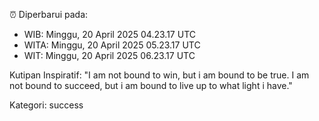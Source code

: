 ⏰ Diperbarui pada:
- WIB: Minggu, 20 April 2025 04.23.17 UTC
- WITA: Minggu, 20 April 2025 05.23.17 UTC
- WIT: Minggu, 20 April 2025 06.23.17 UTC

Kutipan Inspiratif:
"I am not bound to win, but i am bound to be true. I am not bound to succeed, but i am bound to live up to what light i have."


Kategori: success

